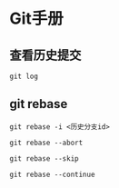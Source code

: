 
# Git手册

## 查看历史提交

    git log


## git rebase

    git rebase -i <历史分支id>

    git rebase --abort

    git rebase --skip

    git rebase --continue
